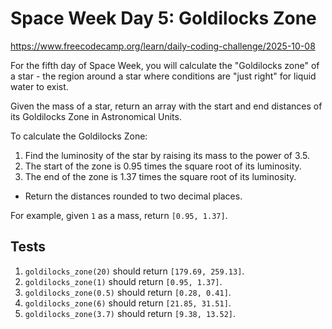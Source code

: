 # Space Week Day 5: Goldilocks Zone

https://www.freecodecamp.org/learn/daily-coding-challenge/2025-10-08

For the fifth day of Space Week, you will calculate the "Goldilocks zone" of a star - the region around a star where conditions are "just right" for liquid water to exist.

Given the mass of a star, return an array with the start and end distances of its Goldilocks Zone in Astronomical Units.

To calculate the Goldilocks Zone:

1.  Find the luminosity of the star by raising its mass to the power of 3.5.
2.  The start of the zone is 0.95 times the square root of its luminosity.
3.  The end of the zone is 1.37 times the square root of its luminosity.

- Return the distances rounded to two decimal places.

For example, given `1` as a mass, return `[0.95, 1.37]`.

## Tests

1. `goldilocks_zone(20)` should return `[179.69, 259.13]`.
1. `goldilocks_zone(1)` should return `[0.95, 1.37]`.
1. `goldilocks_zone(0.5)` should return `[0.28, 0.41]`.
1. `goldilocks_zone(6)` should return `[21.85, 31.51]`.
1. `goldilocks_zone(3.7)` should return `[9.38, 13.52]`.
